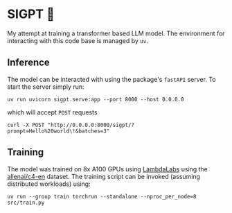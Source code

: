 # SIGPT 🤖

My attempt at training a transformer based LLM model. The environment for interacting
with this code base is managed by `uv`.

## Inference

The model can be interacted with using the package's `fastAPI` server. To start the server simply run:


```prompt
uv run uvicorn sigpt.serve:app --port 8000 --host 0.0.0.0
```

which will accept `POST` requests

```prompt
curl -X POST "http://0.0.0.0:8000/sigpt/?prompt=Hello%20world\!&batches=3"
```


## Training

The model was trained on 8x A100 GPUs using
[LambdaLabs](https://lambdalabs.com) using the
[allenai/c4-en](https://huggingface.co/datasets/allenai/c4) dataset. The
training script can be invoked (assuming distributed workloads) using:

```prompt
uv run --group train torchrun --standalone --nproc_per_node=8 src/train.py
```

